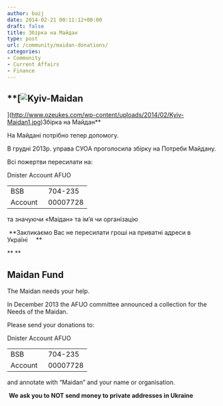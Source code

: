```yaml
---
author: bazj
date: 2014-02-21 00:11:12+00:00
draft: false
title: Збірка на Майдан
type: post
url: /community/maidan-donations/
categories:
- Community
- Current Affairs
- Finance
---
```


## **[![Kyiv-Maidan](http://www.ozeukes.com/wp-content/uploads/2014/02/Kyiv-Maidan1.jpg)
](http://www.ozeukes.com/wp-content/uploads/2014/02/Kyiv-Maidan1.jpg)Збірка на Майдан**


На Майдані потрібно тепер допомогу.  

В грудні 2013р. управа CУОA проголосила збірку на Потреби Майдану.

Всі пожертви пересилати на:

Dnister Account AFUO
<table cellpadding="0" cellspacing="0" border="0" >
<tbody >
<tr >

<td valign="top" >BSB
</td>

<td valign="top" >  704-235 
</td>
</tr>
<tr >

<td valign="top" >Account
</td>

<td valign="top" >  00007728 
</td>
</tr>
</tbody>
</table>
та значуючи «Маідан» та ім’я чи організацію  

 **Закликаємо Вас не пересилати гроші на приватні адреси в Україні     **

** **


## **Maidan Fund**


The Maidan needs your help.

In December 2013 the AFUO committee announced a collection for the Needs of the Maidan.

Please send your donations to:

Dnister Account AFUO
<table cellpadding="0" cellspacing="0" border="0" >
<tbody >
<tr >

<td valign="top" >BSB
</td>

<td valign="top" >  704-235 
</td>
</tr>
<tr >

<td valign="top" >Account
</td>

<td valign="top" >  00007728 
</td>
</tr>
</tbody>
</table>
and annotate with “Maidan” and your name or organisation.

 **We ask you to NOT send money to private addresses in Ukraine**
